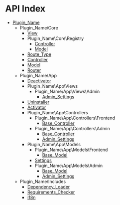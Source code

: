 API Index
=========

* [Plugin_Name](Plugin_Name.md)
    * Plugin_Name\Core
        * [View](Plugin_Name-Core-View.md)
        * Plugin_Name\Core\Registry
            * [Controller](Plugin_Name-Core-Registry-Controller.md)
            * [Model](Plugin_Name-Core-Registry-Model.md)
        * [Route_Type](Plugin_Name-Core-Route_Type.md)
        * [Controller](Plugin_Name-Core-Controller.md)
        * [Model](Plugin_Name-Core-Model.md)
        * [Router](Plugin_Name-Core-Router.md)
    * Plugin_Name\App
        * [Deactivator](Plugin_Name-App-Deactivator.md)
        * Plugin_Name\App\Views
            * Plugin_Name\App\Views\Admin
                * [Admin_Settings](Plugin_Name-App-Views-Admin-Admin_Settings.md)
        * [Uninstaller](Plugin_Name-App-Uninstaller.md)
        * [Activator](Plugin_Name-App-Activator.md)
        * Plugin_Name\App\Controllers
            * Plugin_Name\App\Controllers\Frontend
                * [Base_Controller](Plugin_Name-App-Controllers-Frontend-Base_Controller.md)
            * Plugin_Name\App\Controllers\Admin
                * [Base_Controller](Plugin_Name-App-Controllers-Admin-Base_Controller.md)
                * [Admin_Settings](Plugin_Name-App-Controllers-Admin-Admin_Settings.md)
        * Plugin_Name\App\Models
            * Plugin_Name\App\Models\Frontend
                * [Base_Model](Plugin_Name-App-Models-Frontend-Base_Model.md)
            * [Settings](Plugin_Name-App-Models-Settings.md)
            * Plugin_Name\App\Models\Admin
                * [Base_Model](Plugin_Name-App-Models-Admin-Base_Model.md)
                * [Admin_Settings](Plugin_Name-App-Models-Admin-Admin_Settings.md)
    * Plugin_Name\Includes
        * [Dependency_Loader](Plugin_Name-Includes-Dependency_Loader.md)
        * [Requirements_Checker](Plugin_Name-Includes-Requirements_Checker.md)
        * [i18n](Plugin_Name-Includes-i18n.md)

